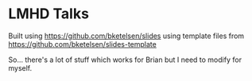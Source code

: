 # LMHD Talks

Built using https://github.com/bketelsen/slides using template files from https://github.com/bketelsen/slides-template

So... there's a lot of stuff which works for Brian but I need to modify for myself.

